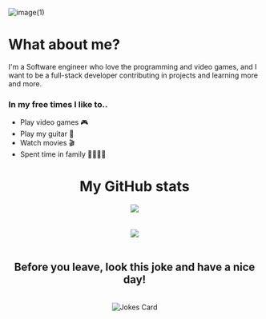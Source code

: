 ![image(1)](https://user-images.githubusercontent.com/74383095/186285248-79a14b03-ae77-4b2d-b9f9-008901638304.png)


# What about me?

I'm a Software engineer who love the programming and video games, and I want to be a full-stack developer contributing in projects and learning more and more.

### In my free times I like to..

- Play video games 🎮
- Play my guitar 🎸
- Watch movies 🎬
- Spent time in family 👨‍👩‍👧‍👦


# <div align="center">My GitHub stats</div> 

<div align="center">
  <img src="https://github-readme-stats.vercel.app/api?username=Guapura89&count_private=true&show_icons=true&theme=radical" />
</div>
</br >
</br >

<div align="center">
  <img src="https://github-readme-stats.vercel.app/api/top-langs/?username=Guapura89&layout=compact&show_icons=true&theme=radical" />
</div>
</br >



## <div align="center">Before you leave, look this joke and have a nice day!</div>  
</br >
<div align="center">
  <img src="https://readme-jokes.vercel.app/api?&theme=dracula" alt="Jokes Card" />
</div>
